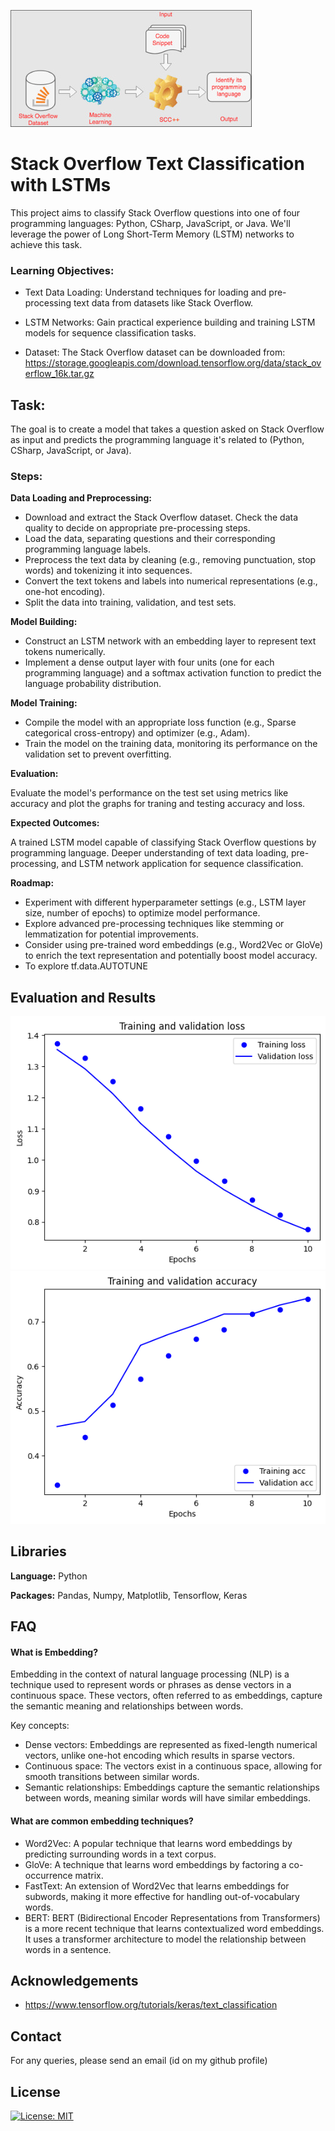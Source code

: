 ![Logo](https://github.com/AKGanesh/Basic_Text_Classification_StackOVQs/blob/main/scd.jpg)

# Stack Overflow Text Classification with LSTMs
This project aims to classify Stack Overflow questions into one of four programming languages: Python, CSharp, JavaScript, or Java. We'll leverage the power of Long Short-Term Memory (LSTM) networks to achieve this task.

### Learning Objectives:

- Text Data Loading: Understand techniques for loading and pre-processing text data from datasets like Stack Overflow.
- LSTM Networks: Gain practical experience building and training LSTM models for sequence classification tasks.

- Dataset: The Stack Overflow dataset can be downloaded from: https://storage.googleapis.com/download.tensorflow.org/data/stack_overflow_16k.tar.gz

## Task:

The goal is to create a model that takes a question asked on Stack Overflow as input and predicts the programming language it's related to (Python, CSharp, JavaScript, or Java).

### Steps:
**Data Loading and Preprocessing:**

- Download and extract the Stack Overflow dataset. Check the data quality to decide on appropriate pre-processing steps.
- Load the data, separating questions and their corresponding programming language labels.
- Preprocess the text data by cleaning (e.g., removing punctuation, stop words) and tokenizing it into sequences.
- Convert the text tokens and labels into numerical representations (e.g., one-hot encoding).
- Split the data into training, validation, and test sets.

**Model Building:**

- Construct an LSTM network with an embedding layer to represent text tokens numerically.
- Implement a dense output layer with four units (one for each programming language) and a softmax activation function to predict the language probability distribution.

**Model Training:**
- Compile the model with an appropriate loss function (e.g., Sparse categorical cross-entropy) and optimizer (e.g., Adam).
- Train the model on the training data, monitoring its performance on the validation set to prevent overfitting.   

**Evaluation:**

Evaluate the model's performance on the test set using metrics like accuracy and plot the graphs for traning and testing accuracy and loss.

**Expected Outcomes:**

A trained LSTM model capable of classifying Stack Overflow questions by programming language.
Deeper understanding of text data loading, pre-processing, and LSTM network application for sequence classification.

**Roadmap:**

- Experiment with different hyperparameter settings (e.g., LSTM layer size, number of epochs) to optimize model performance.
- Explore advanced pre-processing techniques like stemming or lemmatization for potential improvements.
- Consider using pre-trained word embeddings (e.g., Word2Vec or GloVe) to enrich the text representation and potentially boost model accuracy.
- To explore tf.data.AUTOTUNE


## Evaluation and Results
![Logo](https://github.com/AKGanesh/Basic_Text_Classification_StackOVQs/blob/main/trvl.png)
![Logo](https://github.com/AKGanesh/Basic_Text_Classification_StackOVQs/blob/main/trvla.png)

## Libraries

**Language:** Python

**Packages:** Pandas, Numpy, Matplotlib, Tensorflow, Keras


## FAQ

#### What is Embedding?
Embedding in the context of natural language processing (NLP) is a technique used to represent words or phrases as dense vectors in a continuous space. These vectors, often referred to as embeddings, capture the semantic meaning and relationships between words.

Key concepts:

- Dense vectors: Embeddings are represented as fixed-length numerical vectors, unlike one-hot encoding which results in sparse vectors.
- Continuous space: The vectors exist in a continuous space, allowing for smooth transitions between similar words.
- Semantic relationships: Embeddings capture the semantic relationships between words, meaning similar words will have similar embeddings.

#### What are common embedding techniques?
- Word2Vec: A popular technique that learns word embeddings by predicting surrounding words in a text corpus.
- GloVe: A technique that learns word embeddings by factoring a co-occurrence matrix.
- FastText: An extension of Word2Vec that learns embeddings for subwords, making it more effective for handling out-of-vocabulary words.
- BERT: BERT (Bidirectional Encoder Representations from Transformers) is a more recent technique that learns contextualized word embeddings. It uses a transformer architecture to model the relationship between words in a sentence.

## Acknowledgements
- https://www.tensorflow.org/tutorials/keras/text_classification


## Contact

For any queries, please send an email (id on my github profile)

## License

[![License: MIT](https://img.shields.io/badge/License-MIT-yellow.svg)](https://opensource.org/licenses/MIT)